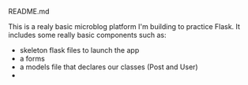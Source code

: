 
README.md

This is a realy basic microblog platform I'm building to practice Flask.
It includes some really basic components such as:

- skeleton flask files to launch the app
- a forms
- a models file that declares our classes (Post and User)
-  